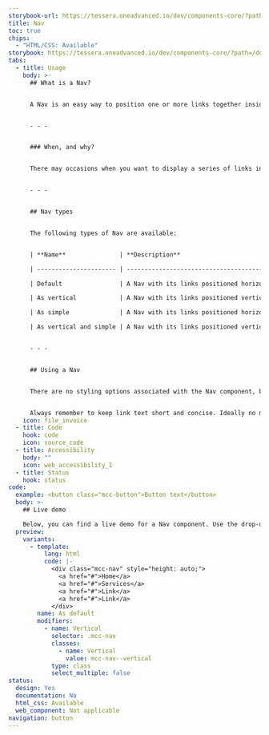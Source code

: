 ```yaml
---
storybook-url: https://tessera.oneadvanced.io/dev/components-core/?path=/docs/html-button--as-default
title: Nav
toc: true
chips:
  - "HTML/CSS: Available"
storybook: https://tessera.oneadvanced.io/dev/components-core/?path=/docs/html-nav--as-default
tabs:
  - title: Usage
    body: >-
      ## What is a Nav?


      A Nav is an easy way to position one or more links together inside other components.


      - - -


      ### When, and why?


      There may occasions when you want to display a series of links inside another component. For example, inside a tabbed UI, where sub-tabs or links are required. Another example of where a Nav component could be used is in a footer, where a number of links need to be grouped together into a block. Where this is the case, a Nav component positions links horizontally or vertically in a consistent manner, so you don't have to worry about padding or spacing.


      - - -


      ## Nav types


      The following types of Nav are available:


      | **Name**               | **Description**                                                                                                                                                      | **Behaviour** |

      | ---------------------- | -------------------------------------------------------------------------------------------------------------------------------------------------------------------- | ------------- |

      | Default                | A Nav with its links positioned horizontally                                                                                                                         |               |

      | As vertical            | A Nav with its links positioned vertically                                                                                                                           |               |

      | As simple              | A Nav with its links positioned horizontally, but without any padding. This is useful if the Nav is being placed inside a container that already has its own padding |               |

      | As vertical and simple | A Nav with its links positioned vertically, but without any padding. This is useful if the Nav is being placed inside a container that already has its own padding   |               |


      - - -


      ## Using a Nav


      There are no styling options associated with the Nav component, but the main benefit of implementing it is that it automatically groups links on to a single line or column. It is an alternate and easier method than creating multiple links and manually positioning them next to each other.


      Always remember to keep link text short and concise. Ideally no more than 1 or 2 words. Users should be able to scan links and learn something about their destination without much reference to the surrounding content.
    icon: file_invoice
  - title: Code
    hook: code
    icon: source_code
  - title: Accessibility
    body: ""
    icon: web_accessibility_1
  - title: Status
    hook: status
code:
  example: <button class="mcc-button">Button text</button>
  body: >-
    ## Live demo

    Below, you can find a live demo for a Nav component. Use the drop-down menus and radio buttons to view the different Nav Types and Variants.
  preview:
    variants:
      - template:
          lang: html
          code: |-
            <div class="mcc-nav" style="height: auto;">
              <a href="#">Home</a>
              <a href="#">Services</a>
              <a href="#">Link</a>
              <a href="#">Link</a>
            </div>
        name: As default
        modifiers:
          - name: Vertical
            selector: .mcc-nav
            classes:
              - name: Vertical
                value: mcc-nav--vertical
            type: class
            select_multiple: false
status:
  design: Yes
  documentation: No
  html_css: Available
  web_component: Not applicable
navigation: button
---
```

